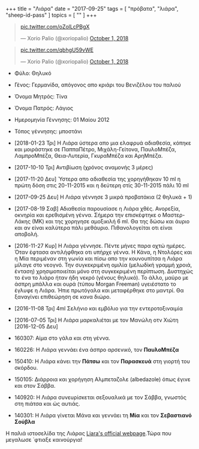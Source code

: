 +++
title = "Λιάρα"
date = "2017-09-25"
tags = [ "πρόβατα", "λιάρα", "sheep-id-pass" ]
topics = [ "" ]
+++

<blockquote class="twitter-tweet" data-lang="en"><p lang="und" dir="ltr"><a href="https://t.co/oZolLcPBgX">pic.twitter.com/oZolLcPBgX</a></p>&mdash; Xorio Palio (@xoriopalio) <a href="https://twitter.com/xoriopalio/status/1046694537740070912?ref_src=twsrc%5Etfw">October 1, 2018</a></blockquote>
<script async src="https://platform.twitter.com/widgets.js" charset="utf-8"></script>

<blockquote class="twitter-tweet" data-lang="en"><p lang="und" dir="ltr"><a href="https://t.co/qbhgU59vWE">pic.twitter.com/qbhgU59vWE</a></p>&mdash; Xorio Palio (@xoriopalio) <a href="https://twitter.com/xoriopalio/status/1046692233020403712?ref_src=twsrc%5Etfw">October 1, 2018</a></blockquote>
<script async src="https://platform.twitter.com/widgets.js" charset="utf-8"></script>

-   Φύλο: Θηλυκό
-   Γένος: Γερμανίδα, απόγονος απο κριάρι του Βενιζέλου του παλιού
-   Όνομα Μητρός: Τίνα
-   Όνομα Πατρός: Λάγιος
-   Ημερομηνία Γέννησης: 01 Μαίου 2012
-   Τόπος γέννησης: μποστάνι

-   <span class="timestamp-wrapper"><span class="timestamp">[2018-01-23 Τρι] </span></span> Η Λιάρα ύστερα απο μια ελαφρυά αδιαθεσία, κόπηκε και μοιράστηκε σε ΠαππαΠέτρο, Μιχάλη-Γείτονα, ΠαυλοΜπέζα, ΛαμπροΜπέζα, Θεια-Λυτερία, ΓκυραΜπέζα και ΑρηΜπέζα.
-   <span class="timestamp-wrapper"><span class="timestamp">[2017-10-10 Τρι] </span></span> Αντιβίωση (χρόνος αναμονής 3 μέρες)
-   <span class="timestamp-wrapper"><span class="timestamp">[2017-11-20 Δευ] </span></span> Ύστερα απο αδιαθεσία της χορηγήθηκαν 10 ml η πρώτη δόση στις 20-11-2015 και η δεύτερη στίς 30-11-2015 πάλι 10 ml
-   <span class="timestamp-wrapper"><span class="timestamp">[2017-09-25 Δευ] </span></span> Η Λιάρα γέννησε 3 μικρά προβατάκια (2 θηλυκά + 1)
-   <span class="timestamp-wrapper"><span class="timestamp">[2017-08-19 Σαβ] </span></span> Αδιαθεσία παρουσίασε η Λιάρα χθές. Ανορεξία, οκνηρία και ερεθισμένη γέννα. Σήμερα την επισκέφτηκε ο Μαστερ-Λάκης (ΜΚ) και της χορηγησε αμοξικιλή 6 ml. Θα της δώσω και άυριο και αν είναι καλύτερα πάλι μεθάυριο. Πιθανολογείται οτι είναι αποβολή.
-   <span class="timestamp-wrapper"><span class="timestamp">[2016-11-27 Κυρ] </span></span> Η Λιάρα γέννησε. Πέντε μήνες παρα οχτώ ημέρες. Όταν έφτασα αντιλήφθηκα οτι υπήρχε γέννα. Η Κάνα, η Ντολόρες και η Μία περιμέναν στη γωνία και πίσω απο την κουνουπίτσα η Λιάρα μίλαγε στο νεογνό. Την συγκεκριμένη ομιλία (μελωδίκή γραμμή χροιά, ένταση) χρησιμοποιείται μόνο στη συγκεκριμένη περίπτωση. Δυστηχώς το ένα το λιάρο ήταν ήδη νεκρό (γένους θηλυκό). Το άλλο, μαύρο με άσπρη μπάλλα και ουρά (τύπου Morgan Freeman) υγειέστατο το έγλυφε η Λιάρα. Ήπιε πρωτόγαλα και μεταφέρθηκε στο μαντρί. Θα ξαναγίνει επιθεώρηση σε κανα διώρο.
-   <span class="timestamp-wrapper"><span class="timestamp">[2016-11-08 Τρι] </span></span> 4ml Σελήνιο και εμβόλιο για την εντεροτοξιναιμία
-   <span class="timestamp-wrapper"><span class="timestamp">[2016-07-05 Τρι] </span></span> Η Λιάρα μαρκαλιέται με τον Μανώλη οτν Χιώτη <span class="timestamp-wrapper"><span class="timestamp">[2016-12-05 Δευ]</span></span>
-   160307: Αίμα στο γάλα και στη γέννα.
-   160226: Η Λιάρα γεννάει ένα άσπρο αρσενικό, τον **ΠαυλοΜπέζα**
-   150410: Η Λιάρα κάνει την **Πάτσω** και τον **Παρασκευά** στη γιορτή του σκόρδου.
-   150105: Διάρροια και χορήγηση Αλμπεταζολε (albedazole) όπως έγινε και στον Σάββα.
-   140920: Η Λιάρα συνευρίσκεται σεξουαλικά με τον Σάββα, γνωστός στη πιάτσα και ώς αυτιάς.
-   140301: H Λιάρα γίνεται Μάνα και γεννάει τη **Μία** και τον **Σεβαστιανό Σούβλα**

Η παλιά ιστοσελίδα της Λιάρας [Liara's official webpage](http://bostani.tumblr.com/tagged/%CE%9B%CE%99%CE%91%CE%A1%CE%91).Τώρα που μεγαλωσε ΄φτιαξε καινούργια!
